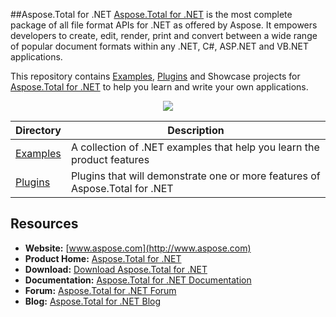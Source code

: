 ##Aspose.Total for .NET
[Aspose.Total for .NET](http://www.aspose.com/products/total/net) is the most complete package of all file format APIs for .NET as offered by Aspose. It empowers developers to create, edit, render, print and convert between a wide range of popular document formats within any .NET, C#, ASP.NET and VB.NET applications.

This repository contains [Examples](Examples), [Plugins](Plugins) and Showcase projects for [Aspose.Total for .NET](http://www.aspose.com/products/total/net) to help you learn and write your own applications.

<p align="center">

  <a title="Download complete Aspose.Total for .NET source code" href="https://github.com/aspose-total/Aspose.Total-for-.NET/archive/master.zip">
	<img src="http://i.imgur.com/hwNhrGZ.png" />
  </a>
</p>

Directory | Description
--------- | -----------
[Examples](Examples)  | A collection of .NET examples that help you learn the product features
[Plugins](Plugins)  | Plugins that will demonstrate one or more features of Aspose.Total for .NET

## Resources

+ **Website:** [www.aspose.com](http://www.aspose.com)
+ **Product Home:** [Aspose.Total for .NET](http://www.aspose.com/products/total/net)
+ **Download:** [Download Aspose.Total for .NET](http://www.aspose.com/downloads/total/net)
+ **Documentation:** [Aspose.Total for .NET Documentation](http://www.aspose.com/docs/display/totalnet/Home)
+ **Forum:** [Aspose.Total for .NET Forum](http://www.aspose.com/community/forums/aspose.total-product-family/442/showforum.aspx)
+ **Blog:** [Aspose.Total for .NET Blog](http://www.aspose.com/blogs/aspose-products/aspose-total-product-family.html)
